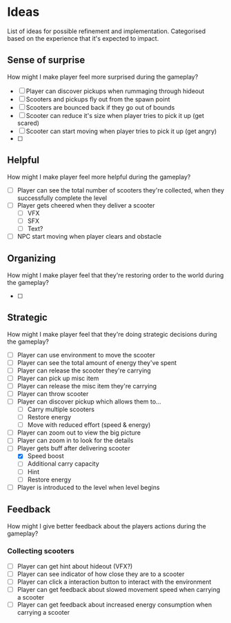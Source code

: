 # Ideas

List of ideas for possible refinement and implementation. Categorised based on the experience that it's expected to impact.

## Sense of surprise

How might I make player feel more surprised during the gameplay?

- [ ] Player can discover pickups when rummaging through hideout
- [ ] Scooters and pickups fly out from the spawn point
- [ ] Scooters are bounced back if they go out of bounds
- [ ] Scooter can reduce it's size when player tries to pick it up (get scared)
- [ ] Scooter can start moving when player tries to pick it up (get angry)
- [ ]

## Helpful

How might I make player feel more helpful during the gameplay?

- [ ] Player can see the total number of scooters they're collected, when they successfully complete the level
- [ ] Player gets cheered when they deliver a scooter
  - [ ] VFX
  - [ ] SFX
  - [ ] Text?
- [ ] NPC start moving when player clears and obstacle

## Organizing

How might I make player feel that they're restoring order to the world during the gameplay?

- [ ]

## Strategic

How might I make player feel that they're doing strategic decisions during the gameplay?

- [ ] Player can use environment to move the scooter
- [ ] Player can see the total amount of energy they've spent
- [ ] Player can release the scooter they're carrying
- [ ] Player can pick up misc item
- [ ] Player can release the misc item they're carrying
- [ ] Player can throw scooter
- [ ] Player can discover pickup which allows them to...
  - [ ] Carry multiple scooters
  - [ ] Restore energy
  - [ ] Move with reduced effort (speed & energy)
- [ ] Player can zoom out to view the big picture
- [ ] Player can zoom in to look for the details
- [ ] Player gets buff after delivering scooter
  - [x] Speed boost
  - [ ] Additional carry capacity
  - [ ] Hint
  - [ ] Restore energy
- [ ] Player is introduced to the level when level begins

## Feedback

How might I give better feedback about the players actions during the gameplay?

### Collecting scooters

- [ ] Player can get hint about hideout (VFX?)
- [ ] Player can see indicator of how close they are to a scooter
- [ ] Player can click a interaction button to interact with the environment
- [ ] Player can get feedback about slowed movement speed when carrying a scooter
- [ ] Player can get feedback about increased energy consumption when carrying a scooter

